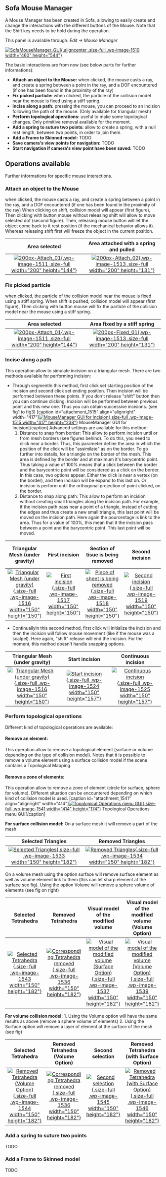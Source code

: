 Sofa Mouse Manager
------------------

A Mouse Manager has been created in Sofa, allowing to easily create and
change the interactions with the different buttons of the Mouse. Note that the Shift key needs to be hold during the operation.

This panel is available through: *Edit -&gt; Mouse Manager*

[![SofaMouseManager\_GUI](https://www.sofa-framework.org/wp-content/uploads/2014/11/SofaMouseManager_GUI1.png){.aligncenter
.size-full .wp-image-1510 width="460"
height="544"}](https://www.sofa-framework.org/wp-content/uploads/2014/11/SofaMouseManager_GUI1.png)


The basic interactions are from now (see below parts for further
informations):

-   **Attach an object to the Mouse:** when clicked, the mouse casts a ray,
    and create a spring between a point in the ray, and a DOF
    encountered (if one has been found in the proximity of the ray)
-   **Fix picked particle:** when clicked, the particle of the collision
    model near the mouse is fixed using a stiff spring.
-   **Incise along a path:** pressing the mouse, you can proceed to an
    incision following the path of the mouse. (Only available for
    triangular mesh)
-   **Perform topological operations:** useful to make some
    topological changes. Only primitive removal available for
    the moment.
-   **Add a spring to suture two points:** allow to create a spring, with a
    null rest length, between two points, in order to join them.
-   **Add a Frame to Skinned model:** TODO
-   **Save camera's view points for navigation:** TODO
-   **Start navigation if camera's view point have been saved:** TODO

Operations available
--------------------

Further informations for specific mouse interactions.

### Attach an object to the Mouse

when clicked, the mouse casts a ray, and create a spring between a point
in the ray, and a DOF encountered (if one has been found in the
proximity of the ray) When clicking on shift, collision model will
appear (first figure), Then clicking with button mouse without releasing
shift will allow to move selected dof (second figure). Then, releasing
mouse button will let the object come back to it rest position (if the
mechanical behavior allows it). Whereas releasing shift first will
freeze the object in the current position.


|Area selected                    |Area attached with a spring and pulled |                         
|:-------------------------------:|:-----------------------------:|
|[![200px-Attach\_01](https://www.sofa-framework.org/wp-content/uploads/2014/11/200px-Attach_011.png){.wp-image-1511 .size-full width="200" height="144"}](https://www.sofa-framework.org/wp-content/uploads/2014/11/200px-Attach_011.png) | [![200px-Attach\_02](https://www.sofa-framework.org/wp-content/uploads/2014/11/200px-Attach_021.png){.wp-image-1513 .size-full width="200" height="131"}](https://www.sofa-framework.org/wp-content/uploads/2014/11/200px-Attach_021.png) |


### Fix picked particle

when clicked, the particle of the collision model near the mouse is
fixed using a stiff spring. When shift is pushed, collision model will
appear (first figure), Then clicking with button mouse will fix the
particle of the collision model near the mouse using a stiff spring.

|Area selected                    |Area fixed by a stiff spring |                         
|:-------------------------------:|:-----------------------------:|
|[![200px-Attach\_01](https://www.sofa-framework.org/wp-content/uploads/2014/11/200px-Attach_011.png){.wp-image-1511 .size-full width="200" height="144"}](https://www.sofa-framework.org/wp-content/uploads/2014/11/200px-Attach_011.png) | [![200px-Fixed\_01](https://www.sofa-framework.org/wp-content/uploads/2014/11/200px-Fixed_011.png){.wp-image-1513 .size-full width="200" height="131"}](https://www.sofa-framework.org/wp-content/uploads/2014/11/200px-Fixed_011.png) |

### Incise along a path

This operation allow to simulate incision on a triangular mesh. There
are two methods available for performing incision:

-   Through segmentIn this method, first click set starting position of
    the incision and second click set ending position. Then incision
    will be performed between these points. If you don't release "shift"
    button then you can continue clicking. Incision will be performed
    between previous point and this new one. Thus you can obtain
    successive incisions. (see fig1 to fig3) \[caption
    id="attachment\_1515" align="alignright"
    width="417"\][![MouseManager GUI for
    Incision](https://www.sofa-framework.org/wp-content/uploads/2014/11/SofaMouseManager_GUI_Incision1.png){.size-full
    .wp-image-1515 width="417"
    height="238"}](https://www.sofa-framework.org/wp-content/uploads/2014/11/SofaMouseManager_GUI_Incision1.png)
    MouseManager GUI for Incision\[/caption\] Advanced settings are
    available for this method:
    1.  Distance to snap from border: This allow to perform incision
        until or from mesh borders (see figures behind). To do this, you
        need to click near a border. Thus, this parameter define the
        area in which the position of the click will be "assimilate" as
        on the border. To go further into details, for a triangle on the
        border of the mesh. This area is defined by the border and at
        maximum it's barycentric point. Thus taking a value of 100%
        means that a click between the border and the barycentric point
        will be considered as a click on the border. In this case, two
        options appear. Either the click is near a vertex (on the
        border), and then incision will be expand to this last on. Or
        incision is perform until the orthogonal projection of point
        clicked, on the border.
    2.  Distance to snap along path: This allow to perform an incision
        without creating small triangles along the incision path. For
        example, if the incision path pass near a point of a triangle,
        instead of cutting the edges and thus create a new small
        triangle, this last point will be moved on the incision path.
        Here again the pourcentage is link to the area. Thus for a value
        of 100%, this mean that it the incision pass between a point and
        the barycentric point. This last point will be moved.


|Triangular Mesh (under gravity)  | First incision | Section of tisue is being removed |  Second incision | Bottom part of the sheet is falling down |                     
|:-------------------------------:|:-----------------------------:|:-----------------------------:|:-----------------------------:|:-----------------------------:|
|[![Triangular Mesh (under gravity)](https://www.sofa-framework.org/wp-content/uploads/2014/11/150px-Incision_011.png){.size-full .wp-image-1516 width="150" height="150"}](https://www.sofa-framework.org/wp-content/uploads/2014/11/150px-Incision_011.png) | [![First incision](https://www.sofa-framework.org/wp-content/uploads/2014/11/150px-Incision_02.png){.size-full .wp-image-1517 width="150" height="150"}](https://www.sofa-framework.org/wp-content/uploads/2014/11/150px-Incision_02.png) | [![Piece of sheet is being removed](https://www.sofa-framework.org/wp-content/uploads/2014/11/150px-Incision_031.png){.size-full .wp-image-1518 width="150" height="150"}](https://www.sofa-framework.org/wp-content/uploads/2014/11/150px-Incision_031.png) | [![Second incision](https://www.sofa-framework.org/wp-content/uploads/2014/11/150px-Incision_041.png){.size-full .wp-image-1519 width="150" height="150"}](https://www.sofa-framework.org/wp-content/uploads/2014/11/150px-Incision_041.png) | [![Bottom part of the sheet is falling down](https://www.sofa-framework.org/wp-content/uploads/2014/11/150px-Incision_051.png){.size-full .wp-image-1520 width="150" height="150"}](https://www.sofa-framework.org/wp-content/uploads/2014/11/150px-Incision_051.png) |


-   ContinuallyIn this second method, first click will initialize the
    incision and then the incision will follow mouse movement (like if
    the mouse was a scalpel). Here again, "shift" release will end
    the incision. For the moment, this method doesn't handle
    snapping options.


|Triangular Mesh (under gravity)  | Start incision | Continuous incision |
|:-------------------------------:|:-----------------------------:|:-----------------------------:|
|[![Triangular Mesh (under gravity)](https://www.sofa-framework.org/wp-content/uploads/2014/11/150px-Incision_011.png){.size-full .wp-image-1516 width="150" height="150"}](https://www.sofa-framework.org/wp-content/uploads/2014/11/150px-Incision_011.png) | [![Start incision](https://www.sofa-framework.org/wp-content/uploads/2014/11/150px-Incision_02bis.png){.size-full .wp-image-1524 width="150" height="157"}](https://www.sofa-framework.org/wp-content/uploads/2014/11/150px-Incision_02bis.png) | [![Continuous incision](https://www.sofa-framework.org/wp-content/uploads/2014/11/150px-Incision_03bis.png){.size-full .wp-image-1525 width="150" height="157"}](https://www.sofa-framework.org/wp-content/uploads/2014/11/150px-Incision_03bis.png) |


### Perform topological operations

Different kind of topological operations are available:

#### Remove an element: 
This operation allow to remove a topological element (surface or volume depending on the type of collision model). Notes that it is possible to remove a volume element using a surface collision model if the scene contains a Topological Mapping.
#### Remove a zone of elements: 
This operation allow to remove a zone of element (circle for surface, sphere for volume). Different situation can be encountered depending on which kind of collision model is used. 
\[caption id="attachment\_1541" align="alignright"
    width="414"\][![Topological Operations menu
    GUI](https://www.sofa-framework.org/wp-content/uploads/2014/11/SofaMouseManager_GUI_topology1.png){.size-full
    .wp-image-1541 width="414"
    height="174"}](https://www.sofa-framework.org/wp-content/uploads/2014/11/SofaMouseManager_GUI_topology1.png)
    Topological Operations menu GUI\[/caption\]

**For surface collision model:** On a surface mesh it will remove a part of the mesh
        
|Selected Triangles          |Removed Triangles |                         
|:-------------------------------:|:-----------------------------:|
|[![Selected Triangles](https://www.sofa-framework.org/wp-content/uploads/2014/11/150px-RemoveTri011.png){.size-full .wp-image-1533 width="150" height="182"}](https://www.sofa-framework.org/wp-content/uploads/2014/11/150px-RemoveTri011.png) | [![Removed Triangles](https://www.sofa-framework.org/wp-content/uploads/2014/11/150px-RemoveTri021.png){.size-full .wp-image-1534 width="150" height="182"}](https://www.sofa-framework.org/wp-content/uploads/2014/11/150px-RemoveTri021.png) |   

On a volume mesh using the option surface will remove surface element as well as volume element link to them (this can let sharp element at the surface see fig). Using the option Volume will remove a sphere volume of elements (see fig on right)
              
|Selected Tetrahedra        | Removed Tetrahedra | Visual model of the modified volume | Visual model of the modified volume (Volume Option) |
|:-------------------------------:|:-----------------------------:|:-----------------------------:|:-----------------------------:|
|[![Selected Tetrahedra](https://www.sofa-framework.org/wp-content/uploads/2014/11/150px-RemoveTetra04.png){.size-full .wp-image-1543 width="150" height="182"}](https://www.sofa-framework.org/wp-content/uploads/2014/11/150px-RemoveTetra04.png) | [![Corresponding Tetrahedra removed](https://www.sofa-framework.org/wp-content/uploads/2014/11/150px-RemoveTetra021.png){.size-full .wp-image-1536 width="150" height="182"}](https://www.sofa-framework.org/wp-content/uploads/2014/11/150px-RemoveTetra021.png) | [![Visual model of the modified volume (Surface Option)](https://www.sofa-framework.org/wp-content/uploads/2014/11/150px-RemoveTetra03.png){.size-full .wp-image-1537 width="150" height="182"}](https://www.sofa-framework.org/wp-content/uploads/2014/11/150px-RemoveTetra03.png) | [![Visual model of the modified volume (Volume Option)](https://www.sofa-framework.org/wp-content/uploads/2014/11/150px-RemoveTri03.png){.size-full .wp-image-1539 width="150" height="182"}](https://www.sofa-framework.org/wp-content/uploads/2014/11/150px-RemoveTri03.png) |

**For volume collision model:**
    1.  Using the Volume option will have the same results as above (remove a sphere volume of elements)
    2.  Using the Surface option will remove a layer of element at the surface of the mesh (see fig)

|Selected Tetrahedra        | Removed Tetrahedra (Volume Option) | Second selection | Removed Tetrahedra (with Surface Option) |
|:-------------------------------:|:-----------------------------:|:-----------------------------:|:-----------------------------:|
|[![Removed Tetrahedra (Volume Option)](https://www.sofa-framework.org/wp-content/uploads/2014/11/150px-RemoveTetra05.png){.size-full .wp-image-1544 width="150" height="182"}](https://www.sofa-framework.org/wp-content/uploads/2014/11/150px-RemoveTetra05.png) | [![Corresponding Tetrahedra removed](https://www.sofa-framework.org/wp-content/uploads/2014/11/150px-RemoveTetra021.png){.size-full .wp-image-1536 width="150" height="182"}](https://www.sofa-framework.org/wp-content/uploads/2014/11/150px-RemoveTetra021.png) | [![Second selection](https://www.sofa-framework.org/wp-content/uploads/2014/11/150px-RemoveTetra06.png){.size-full .wp-image-1545 width="150" height="182"}](https://www.sofa-framework.org/wp-content/uploads/2014/11/150px-RemoveTetra06.png) | [![Removed Tetrahedra (with Surface Option)](https://www.sofa-framework.org/wp-content/uploads/2014/11/150px-RemoveTetra07.png){.size-full .wp-image-1546 width="150" height="182"}](https://www.sofa-framework.org/wp-content/uploads/2014/11/150px-RemoveTetra07.png) |

### Add a spring to suture two points

TODO

### Add a Frame to Skinned model

TODO
